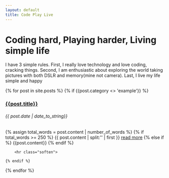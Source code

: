```yaml
---
layout: default
title: Code Play Live
---
```


<h1>Coding hard, Playing harder, Living simple life</h1>

<p>I have 3 simple rules. First, I really love technology and love coding, cracking things. Second, I am enthusiastic about exploring the world taking pictures with both DSLR and memory(mine not camera). Last, I live my life simple and happy</p>

<div>
{% for post in site.posts %}
	{% if {{post.category <> 'example'}} %}
		<h3><a href="{{post.url}}">{{post.title}}</a></h3>
		<h6 id="date">{{ post.date | date_to_string}}</h6>
		<p>
			{% assign total_words = post.content | number_of_words %}
			{% if total_words >= 250 %} 
			    {{ post.content | split:'<!-- read more -->' | first }}
    			<a href="{{ post.url }}">read more</a>
			{% else if %}
				{{post.content}}
			{% endif %}
		</p>

		<hr class="soften">

	{% endif %}
{% endfor %}
</div>